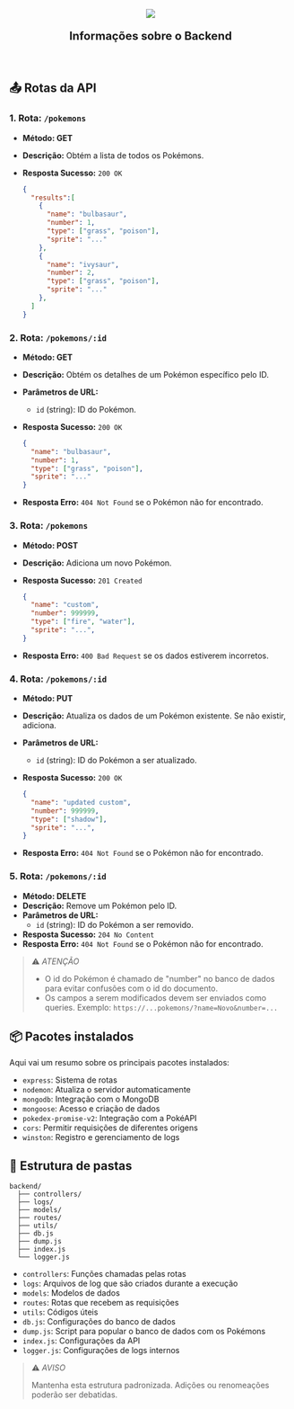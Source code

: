 
<p align="center">
  <img src="https://upload.wikimedia.org/wikipedia/commons/9/98/International_Pok%C3%A9mon_logo.svg" />
  
</p>
<p align="center" style="font-size:20px; font-weight:bold">
  Informações sobre o Backend
</p>
<br/>

## 📤 Rotas da API

### **1. Rota: `/pokemons`**

- **Método: GET**
- **Descrição:** Obtém a lista de todos os Pokémons.
- **Resposta Sucesso:** `200 OK`

  ```json
  {
    "results":[
      {
        "name": "bulbasaur",
        "number": 1,
        "type": ["grass", "poison"],
        "sprite": "..."
      },
      {
        "name": "ivysaur",
        "number": 2,
        "type": ["grass", "poison"],
        "sprite": "..."
      },
    ]
  }
  ```

### **2. Rota: `/pokemons/:id`**

- **Método: GET**
- **Descrição:** Obtém os detalhes de um Pokémon específico pelo ID.
- **Parâmetros de URL:**
  - `id` (string): ID do Pokémon.
- **Resposta Sucesso:** `200 OK`

  ```json
  {
    "name": "bulbasaur",
    "number": 1,
    "type": ["grass", "poison"],
    "sprite": "..."
  }
  ```

- **Resposta Erro:** `404 Not Found` se o Pokémon não for encontrado.

### **3. Rota: `/pokemons`**

- **Método: POST**
- **Descrição:** Adiciona um novo Pokémon.

- **Resposta Sucesso:** `201 Created`

  ```json
  {
    "name": "custom",
    "number": 999999,
    "type": ["fire", "water"],
    "sprite": "...",
  }
  ```

- **Resposta Erro:** `400 Bad Request` se os dados estiverem incorretos.

### **4. Rota: `/pokemons/:id`**

- **Método: PUT**
- **Descrição:** Atualiza os dados de um Pokémon existente. Se não existir, adiciona.
- **Parâmetros de URL:**
  - `id` (string): ID do Pokémon a ser atualizado.

- **Resposta Sucesso:** `200 OK`

  ```json
  {
    "name": "updated custom",
    "number": 999999,
    "type": ["shadow"],
    "sprite": "...",
  }
  ```

- **Resposta Erro:** `404 Not Found` se o Pokémon não for encontrado.

### **5. Rota: `/pokemons/:id`**

- **Método: DELETE**
- **Descrição:** Remove um Pokémon pelo ID.
- **Parâmetros de URL:**
  - `id` (string): ID do Pokémon a ser removido.
- **Resposta Sucesso:** `204 No Content`
- **Resposta Erro:** `404 Not Found` se o Pokémon não for encontrado.

> ⚠️ *ATENÇÃO*
>
> - O id do Pokémon é chamado de "number" no banco de dados para evitar confusões com o id do documento.
> - Os campos a serem modificados devem ser enviados como queries. Exemplo: `https://...pokemons/?name=Novo&number=...`

## 📦 Pacotes instalados

Aqui vai um resumo sobre os principais pacotes instalados:

- `express`: Sistema de rotas
- `nodemon`: Atualiza o servidor automaticamente
- `mongodb`: Integração com o MongoDB
- `mongoose`: Acesso e criação de dados
- `pokedex-promise-v2`: Integração com a PokéAPI
- `cors`: Permitir requisições de diferentes origens
- `winston`: Registro e gerenciamento de logs

## 📂 Estrutura de pastas

```file-tree
backend/
  ├── controllers/
  ├── logs/
  ├── models/
  ├── routes/
  ├── utils/
  ├── db.js
  ├── dump.js
  ├── index.js
  └── logger.js
```

- `controllers`: Funções chamadas pelas rotas
- `logs`: Arquivos de log que são criados durante a execução
- `models`: Modelos de dados
- `routes`: Rotas que recebem as requisições
- `utils`: Códigos úteis
- `db.js`: Configurações do banco de dados
- `dump.js`: Script para popular o banco de dados com os Pokémons
- `index.js`: Configurações da API
- `logger.js`: Configurações de logs internos

> ⚠️ *AVISO*
>
> Mantenha esta estrutura padronizada.
> Adições ou renomeações poderão ser debatidas.

